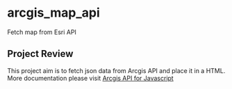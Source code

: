 # arcgis_map_api
Fetch map from Esri API 

## Project Review
This project aim is to fetch json data from Arcgis API and place it in a HTML. More documentation please visit [Arcgis API for Javascript](https://developers.arcgis.com/javascript/3/) 
